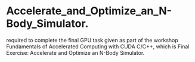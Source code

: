 # Accelerate_and_Optimize_an_N-Body_Simulator.
required to complete the final GPU task given as part of the workshop Fundamentals of Accelerated Computing with CUDA C/C++, which is Final Exercise: Accelerate and Optimize an N-Body Simulator.
